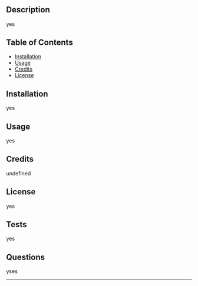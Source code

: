 # <Express>

  ## Description

  yes
  
  ## Table of Contents 
  
  - [Installation](#installation)
  - [Usage](#usage)
  - [Credits](#credits)
  - [License](#license)
  
  ## Installation
  yes
  
  
  ## Usage
  yes
  
  
      
  
  ## Credits
  undefined
  
 
  
  ## License
yes


## Tests
yes


## Questions 
yses
  
  ---
  
 
  